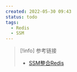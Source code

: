 ```yaml
---
created: 2022-05-30 09:43
status: todo
tags:
  - Redis
  - SSM
---
```




> [!info]  参考链接
> - [SSM整合Redis](https://blog.csdn.net/qidasheng2012/article/details/89337485)

